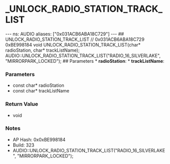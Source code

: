# _UNLOCK_RADIO_STATION_TRACK_LIST

--- ns: AUDIO aliases: ["0x031ACB6ABA18C729"] --- ## UNLOCK_RADIO_STATION_TRACK_LIST  // 0x031ACB6ABA18C729 0xBE998184 void UNLOCK_RADIO_STATION_TRACK_LIST(char* radioStation, char* trackListName);  AUDIO::UNLOCK_RADIO_STATION_TRACK_LIST("RADIO_16_SILVERLAKE", "MIRRORPARK_LOCKED");  ## Parameters * **radioStation**: * **trackListName**:

### Parameters
* const char* radioStation
* const char* trackListName

### Return Value
* void

### Notes
* AP Hash: 0x0xBE998184
* Build: 323
* AUDIO::UNLOCK_RADIO_STATION_TRACK_LIST("RADIO_16_SILVERLAKE", "MIRRORPARK_LOCKED");

